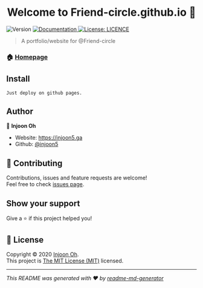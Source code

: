 <h1 align="center">Welcome to 
Friend-circle.github.io 👋</h1>
<p>
  <img alt="Version" src="https://img.shields.io/badge/version-0.5-blue.svg?cacheSeconds=2592000" />
  <a href="https://github.com/jusochang2020/jusochang2020.github.io/blob/master/Documentation.md" target="_blank">
    <img alt="Documentation" src="https://img.shields.io/badge/documentation-yes-brightgreen.svg" />
  </a>
  <a href="https://github.com/jusochang2020/jusochang2020.github.io/blob/master/LICENSE.txt" target="_blank">
    <img alt="License: LICENCE" src="https://img.shields.io/badge/License-LICENCE-yellow.svg" />
  </a>
</p>

> A portfolio/website for @Friend-circle

### 🏠 [Homepage](http://Friend-circle.github.io)

## Install

```text
Just deploy on github pages.
```

## Author

👤 **Injoon Oh**

* Website: https://injoon5.ga
* Github: [@injoon5](https://github.com/injoon5)

## 🤝 Contributing

Contributions, issues and feature requests are welcome!<br />Feel free to check [issues page](https://github.com/jusochang2020/jusochang2020.github.io/issues). 

## Show your support

Give a ⭐️ if this project helped you!

## 📝 License

Copyright © 2020 [Injoon Oh](https://github.com/injoon5).<br />
This project is [The MIT License (MIT)](/blob/master/LICENSE.txt) licensed.

***
_This README was generated with ❤️ by [readme-md-generator](https://github.com/kefranabg/readme-md-generator)_
